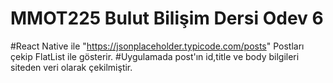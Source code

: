 # MMOT225  Bulut Bilişim Dersi Odev 6
#React Native ile  "https://jsonplaceholder.typicode.com/posts" Postları çekip FlatList ile gösterir.
#Uygulamada post'ın id,title ve body bilgileri siteden veri olarak çekilmiştir. 
 

 


